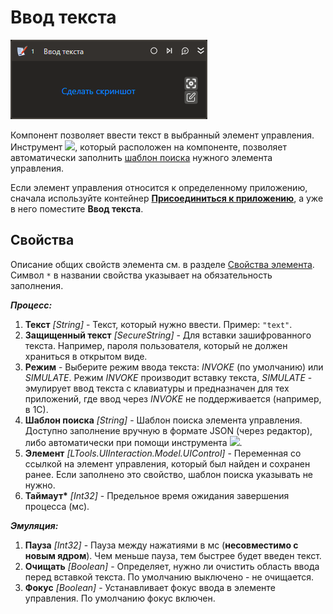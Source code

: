 # Ввод текста

![](../../../resources/activities/basic/uiinteraction/input-text-activity.png)

Компонент позволяет ввести текст в выбранный элемент управления. Инструмент ![](<../../../.gitbook/assets/image (794).png>), который расположен на компоненте, позволяет автоматически заполнить [шаблон поиска](https://docs.primo-rpa.ru/primo-rpa/primo-studio/process/searchpatterns) нужного элемента управления.

Если элемент управления относится к определенному приложению, сначала используйте контейнер [**Присоединиться к приложению**](https://docs.primo-rpa.ru/primo-rpa/g_elements/osnovnye-elementy/els_desktop/el_desktop_attach), а уже в него поместите **Ввод текста**.

## Свойства
Описание общих свойств элемента см. в разделе [Свойства элемента](https://docs.primo-rpa.ru/primo-rpa/primo-studio/process/elements#svoistva-elementa).\
Символ `*` в названии свойства указывает на обязательность заполнения.

***Процесс:***
1. **Текст** *[String]* - Текст, который нужно ввести. Пример: `"text"`.
1. **Защищенный текст** *[SecureString]* - Для вставки зашифрованного текста. Например, пароля пользователя, который не должен храниться в открытом виде.
1. **Режим** - Выберите режим ввода текста: *INVOKE* (по умолчанию) или *SIMULATE*. Режим *INVOKE* производит вставку текста, *SIMULATE* - эмулирует ввод текста с клавиатуры и предназначен для тех приложений, где ввод через *INVOKE* не поддерживается (например, в 1С).
1. **Шаблон поиска** *[String]* - Шаблон поиска элемента управления. Доступно заполнение вручную в формате JSON (через редактор), либо автоматически при помощи инструмента ![](<../../../.gitbook/assets/image (794).png>).
1. **Элемент** *[LTools.UIInteraction.Model.UIControl]* - Переменная со ссылкой на элемент управления, который был найден и сохранен ранее. Если заполнено это свойство, шаблон поиска указывать не нужно.
1. **Таймаут\*** *[Int32]* - Предельное время ожидания завершения процесса (мс).

***Эмуляция:***
1. **Пауза** *[Int32]* - Пауза между нажатиями в мс (**несовместимо с новым ядром**). Чем меньше пауза, тем быстрее будет введен текст.
1. **Очищать** *[Boolean]* - Определяет, нужно ли очистить область ввода перед вставкой текста. По умолчанию выключено - не очищается.
1. **Фокус** *[Boolean]* - Устанавливает фокус ввода в элементе управления. По умолчанию фокус включен.
